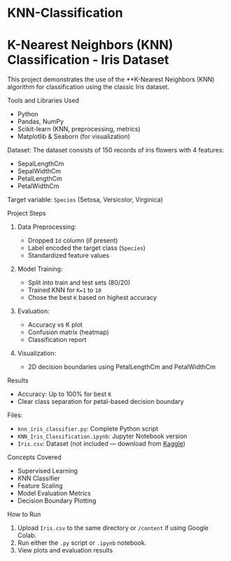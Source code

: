 # KNN-Classification
# K-Nearest Neighbors (KNN) Classification - Iris Dataset 
This project demonstrates the use of the **K-Nearest Neighbors (KNN) algorithm for classification using the classic Iris dataset.

Tools and Libraries Used
- Python
- Pandas, NumPy
- Scikit-learn (KNN, preprocessing, metrics)
- Matplotlib & Seaborn (for visualization)

Dataset:
The dataset consists of 150 records of iris flowers with 4 features:
- SepalLengthCm
- SepalWidthCm
- PetalLengthCm
- PetalWidthCm

Target variable: `Species` (Setosa, Versicolor, Virginica)

Project Steps
1. Data Preprocessing:
   - Dropped `Id` column (if present)
   - Label encoded the target class (`Species`)
   - Standardized feature values

2. Model Training:
   - Split into train and test sets (80/20)
   - Trained KNN for `K=1` to `10`
   - Chose the best `K` based on highest accuracy

3. Evaluation:
   - Accuracy vs K plot
   - Confusion matrix (heatmap)
   - Classification report

4. Visualization:
   - 2D decision boundaries using PetalLengthCm and PetalWidthCm

Results
- Accuracy: Up to 100% for best `K`
- Clear class separation for petal-based decision boundary

Files:
- `knn_iris_classifier.py`: Complete Python script
- `KNN_Iris_Classification.ipynb`: Jupyter Notebook version
- `Iris.csv`: Dataset (not included — download from [Kaggle](https://www.kaggle.com/datasets/uciml/iris))

Concepts Covered
- Supervised Learning
- KNN Classifier
- Feature Scaling
- Model Evaluation Metrics
- Decision Boundary Plotting

How to Run
1. Upload `Iris.csv` to the same directory or `/content` if using Google Colab.
2. Run either the `.py` script or `.ipynb` notebook.
3. View plots and evaluation results
